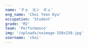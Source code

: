 ```yaml
---
name: 'チェ　ヨン　ギュ'
eng_name: 'Choi Yeon Kyu'
occupation: 'Student'
grade: 'M2'
team: 'Performance'
img: '/uploads/noimage-150x150.jpg'
username: 'choi'
---
```

